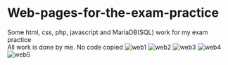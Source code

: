 # Web-pages-for-the-exam-practice
Some html, css, php, javascript and MariaDB(SQL) work for my exam practice <br>
All work is done by me. No code copied
![web1](https://user-images.githubusercontent.com/117584419/211020907-ffd5c645-7ef2-41a5-94df-9276f32811dc.png)
![web2](https://user-images.githubusercontent.com/117584419/211020968-da561f35-5124-4fbb-81ec-96c1eada3087.png)
![web3](https://user-images.githubusercontent.com/117584419/211020978-b6d9bf41-7db2-4771-9183-9b659a1b7ae4.png)
![web4](https://user-images.githubusercontent.com/117584419/211020990-6f4a0a9c-8f20-4e53-bb6e-d55206019d7f.png)
![web5](https://user-images.githubusercontent.com/117584419/211020995-e4a4ce3c-a183-44ad-a7fc-6bf150e37d5f.png)
